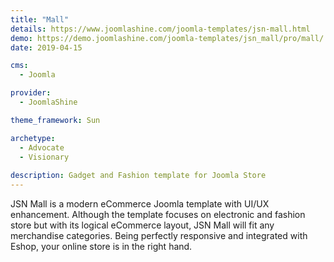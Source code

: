 ```yaml
---
title: "Mall"
details: https://www.joomlashine.com/joomla-templates/jsn-mall.html
demo: https://demo.joomlashine.com/joomla-templates/jsn_mall/pro/mall/
date: 2019-04-15

cms: 
  - Joomla

provider: 
  - JoomlaShine

theme_framework: Sun

archetype:
  - Advocate
  - Visionary
  
description: Gadget and Fashion template for Joomla Store 
---
```


JSN Mall is a modern eCommerce Joomla template with UI/UX enhancement. Although the template focuses on electronic and fashion store but with its logical eCommerce layout, JSN Mall will fit any merchandise categories. Being perfectly responsive and integrated with Eshop, your online store is in the right hand.